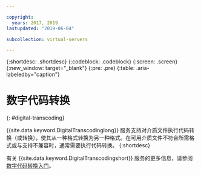 ```yaml
---

copyright:
  years: 2017, 2019
lastupdated: "2019-06-04"

subcollection: virtual-servers

---
```


{:shortdesc: .shortdesc}
{:codeblock: .codeblock}
{:screen: .screen}
{:new_window: target="_blank"}
{:pre: .pre}
{:table: .aria-labeledby="caption"}


# 数字代码转换
{: #digital-transcoding}

{{site.data.keyword.DigitalTranscodinglong}} 服务支持对介质文件执行代码转换（或转换），使其从一种格式转换为另一种格式。在可用介质文件不符合所需格式或与支持不兼容时，通常需要执行代码转换。
{:shortdesc}

有关 {{site.data.keyword.DigitalTranscodingshort}} 服务的更多信息，请参阅[数字代码转换入门](/docs/infrastructure/digital-transcoding?topic=digital-transcoding-getting-started-digital-transcoding)。
